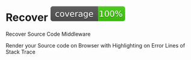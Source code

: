 # Recover <img src="https://github.com/Wizkaley/recover/blob/master/coverage.svg"/>

Recover Source Code Middleware
 
Render your Source code on Browser with Highlighting on Error Lines of Stack Trace

